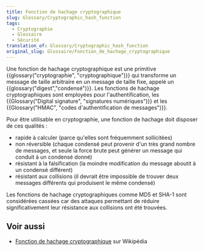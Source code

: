 ```yaml
---
title: Fonction de hachage cryptographique
slug: Glossary/Cryptographic_hash_function
tags:
  - Cryptographie
  - Glossaire
  - Sécurité
translation_of: Glossary/Cryptographic_hash_function
original_slug: Glossaire/Fonction_de_hachage_cryptographique
---
```

Une fonction de hachage cryptographique est une primitive {{glossary("cryptographie", "cryptographique")}} qui transforme un message de taille arbitraire en un message de taille fixe, appelé un {{glossary("digest","condensé")}}. Les fonctions de hachage cryptographiques sont employées pour l'authentification, les {{Glossary("Digital signature", "signatures numériques")}} et les {{Glossary("HMAC", "codes d'authentification de messages")}}.

Pour être utilisable en cryptographie, une fonction de hachage doit disposer de ces qualités :

- rapide à calculer (parce qu'elles sont fréquemment sollicitées)
- non réversible (chaque condensé peut provenir d'un très grand nombre de messages, et seule la force brute peut générer un message qui conduit à un condensé donné)
- résistant à la falsification (la moindre modification du message aboutit à un condensé différent)
- résistant aux collisions (il devrait être impossible de trouver deux messages différents qui produisent le même condensé)

Les fonctions de hachage cryptographiques comme MD5 et SHA-1 sont considérées cassées car des attaques permettant de réduire significativement leur résistance aux collisions ont été trouvées.

## Voir aussi

- [Fonction de hachage cryptographique](https://fr.wikipedia.org/wiki/Fonction_de_hachage_cryptographique) sur Wikipédia
